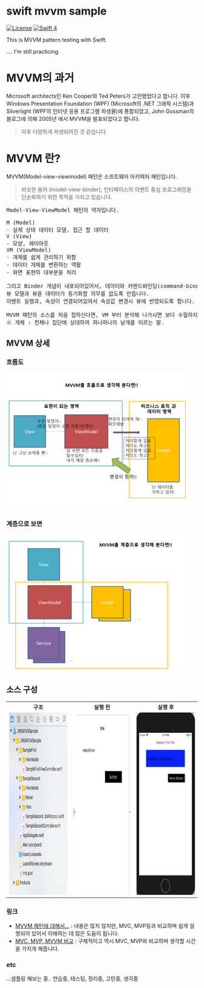 # swift mvvm sample
[![License](http://img.shields.io/badge/License-MIT-green.svg?style=flat)](https://github.com/clintjang/JWSBoltsSwiftSample/blob/master/LICENSE) [![Swift 4](https://img.shields.io/badge/swift-4.0-orange.svg?style=flat)](https://swift.org) 

This is MVVM pattern testing with Swift.

.... I'm still practicing.

# MVVM의 과거
Microsoft architects인 Ken Cooper와 Ted Peters가 고안했었다고 합니다.
이후 Windows Presentation Foundation (WPF) (Microsoft의 .NET 그래픽 시스템)과 Silverlight (WPF의 인터넷 응용 프로그램 파생물)에 통합되었고, John Gossman의 블로그에 의해 2005년 에서 MVVM을 발표되었다고 합니다.
> 이후 다양하게 파생되어진 것 같습니다. 

# MVVM 란?
MVVM(Model-view-viewmodel) 패턴은 소프트웨어 아키텍처 패턴입니다.
> 비슷한 용어 (model-view-binder), 인터페이스의 이벤트 중심 프로그래밍을 단순화하기 위한 목적을 가지고 있습니다.

<pre>
Model-View-ViewModel 패턴의 약자입니다.

M (Model)
- 실제 상태 데이터 모델, 접근 할 데이터
V (View)
- 모양, 레이아웃
VM (ViewModel)
- 개체를 쉽게 관리하기 위함
- 데이터 개체를 변환하는 역활
- 화면 표현의 대부분을 처리

그리고 Binder 개념이 내포되어있어서, 데이터와 커멘드바인딩(command-binding, Declarative data)가 
뷰 모델과 뷰을 데이터가 동기화할 의무를 없도록 만듭니다. 
이벤트 실행과, 속성이 연결되어있어서 속성값 변경시 뷰에 반영되도록 합니다.

MVVM 패턴의 소스를 처음 접하신다면, VM 부터 분석해 나가시면 보다 수월하지 않을 까 싶습니다.
※ 개체 : 전체나 집단에 상대하여 하나하나의 낱개를 이르는 말.
</pre>

## MVVM 상세
### 흐름도
<img width="480" height="360" src="/Image/mvvm흐름도임.png"></img>

### 계층으로 보면
<img width="480" height="360" src="/Image/mvvm계층도임.png"></img>

## 소스 구성
<table style="width:100%">
  <tr>
	<th>구조</th> 
    <th>실행 전</th>
    <th>실행 후</th> 
  </tr>
  <tr>
  	<td><img width="268" height="480" src="/Image/structure_00.png"></img></td>
    <td><img width="268" height="480" src="/Image/run_00.png"></img></td>
    <td><img width="268" height="480" src="/Image/run_01.png"></img></td> 
  </tr>
</table>

### 링크
- [MVVM 패턴에 대해서...](https://blog.outsider.ne.kr/672) : 내용은 많치 않치만, MVC, MVP등과 비교하며 쉽게 설명되어 있어서 이해하는 데 많은 도움이 됩니다. 
- [MVC, MVP, MVVM 비교](https://magi82.github.io/android-mvc-mvp-mvvm/) : 구체적이고 역시 MVC, MVP와 비교하며 생각할 시간을 가지게 해줍니다.

### etc
...셈플링 해보는 중.. 연습중, 테스팅, 정리중, 고민중, 생각중